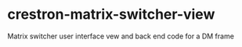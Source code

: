 # crestron-matrix-switcher-view
Matrix switcher user interface vew and back end code for a DM frame
